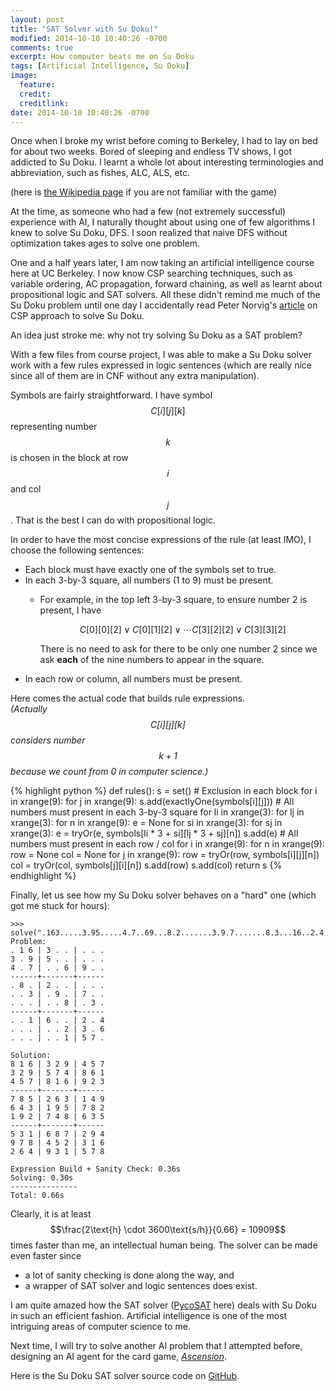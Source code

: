 ```yaml
---
layout: post
title: "SAT Solver with Su Doku!"
modified: 2014-10-10 10:40:26 -0700
comments: true
excerpt: How computer beats me on Su Doku
tags: [Artificial Intelligence, Su Doku]
image:
  feature: 
  credit: 
  creditlink: 
date: 2014-10-10 10:40:26 -0700
---
```

Once when I broke my wrist before coming to Berkeley, I had to lay on bed for about two weeks. Bored of sleeping and endless TV shows, I got addicted to Su Doku. I learnt a whole lot about interesting terminologies and abbreviation, such as fishes, ALC, ALS, etc.

(here is [the Wikipedia page](http://en.wikipedia.org/wiki/Sudoku) if you are not familiar with the game)

At the time, as someone who had a few (not extremely successful) experience with AI, I naturally thought about using one of few algorithms I knew to solve Su Doku, DFS. I soon realized that naive DFS without optimization takes ages to solve one problem.

One and a half years later, I am now taking an artificial intelligence course here at UC Berkeley. I now know CSP searching techniques, such as variable ordering, AC propagation, forward chaining, as well as learnt about propositional logic and SAT solvers. All these didn't remind me much of the Su Doku problem until one day I accidentally read Peter Norvig's [article](http://norvig.com/sudoku.html) on CSP approach to solve Su Doku.

An idea just stroke me: why not try solving Su Doku as a SAT problem?

With a few files from course project, I was able to make a Su Doku solver work with a few rules expressed in logic sentences (which are really nice since all of them are in CNF without any extra manipulation). 

Symbols are fairly straightforward. I have symbol $$C[i][j][k]$$ representing number $$k$$ is chosen in the block at row $$i$$ and col $$j$$. That is the best I can do with propositional logic.

In order to have the most concise expressions of the rule (at least IMO), I choose the following sentences:

  + Each block must have exactly one of the symbols set to true.
  + In each 3-by-3 square, all numbers (1 to 9) must be present.
      + For example, in the top left 3-by-3 square, to ensure number 2 is present, I have
      
          $$C[0][0][2] \lor C[0][1][2] \lor \cdots C[3][2][2] \lor C[3][3][2]$$
          
        There is no need to ask for there to be only one number 2 since we ask **each** of the nine numbers to appear in the square.
  + In each row or column, all numbers must be present.
        
Here comes the actual code that builds rule expressions.  
*(Actually $$C[i][j][k]$$ considers number $$k + 1$$ because we count from 0 in computer science.)*
  
{% highlight python %}
def rules():
    s = set()
    # Exclusion in each block
    for i in xrange(9):
        for j in xrange(9):
            s.add(exactlyOne(symbols[i][j]))
    # All numbers must present in each 3-by-3 square
    for li in xrange(3):
        for lj in xrange(3):
            for n in xrange(9):
                e = None
                for si in xrange(3):
                    for sj in xrange(3):
                        e = tryOr(e, symbols[li * 3 + si][lj * 3 + sj][n])
                s.add(e)
    # All numbers must present in each row / col
    for i in xrange(9):
        for n in xrange(9):
            row = None
            col = None
            for j in xrange(9):
                row = tryOr(row, symbols[i][j][n])
                col = tryOr(col, symbols[j][i][n])
            s.add(row)
            s.add(col)
    return s
{% endhighlight %}

Finally, let us see how my Su Doku solver behaves on a "hard" one (which got me stuck for hours):

    >>> solve(".163.....3.95.....4.7..69...8.2.......3.9.7.......8.3...16..2.4.....23.6.....157.")
    Problem:
    . 1 6 | 3 . . | . . .
    3 . 9 | 5 . . | . . .
    4 . 7 | . . 6 | 9 . .
    ------+-------+------
    . 8 . | 2 . . | . . .
    . . 3 | . 9 . | 7 . .
    . . . | . . 8 | . 3 .
    ------+-------+------
    . . 1 | 6 . . | 2 . 4
    . . . | . . 2 | 3 . 6
    . . . | . . 1 | 5 7 .
    
    Solution:
    8 1 6 | 3 2 9 | 4 5 7
    3 2 9 | 5 7 4 | 8 6 1
    4 5 7 | 8 1 6 | 9 2 3
    ------+-------+------
    7 8 5 | 2 6 3 | 1 4 9
    6 4 3 | 1 9 5 | 7 8 2
    1 9 2 | 7 4 8 | 6 3 5
    ------+-------+------
    5 3 1 | 6 8 7 | 2 9 4
    9 7 8 | 4 5 2 | 3 1 6
    2 6 4 | 9 3 1 | 5 7 8
    
    Expression Build + Sanity Check: 0.36s
    Solving: 0.30s
    ---------------
    Total: 0.66s

Clearly, it is at least $$\frac{2\text{h} \cdot 3600\text{s/h}}{0.66} = 10909$$ times faster than me, an intellectual human being. The solver can be made even faster since

  + a lot of sanity checking is done along the way, and 
  + a wrapper of SAT solver and logic sentences does exist.

I am quite amazed how the SAT solver ([PycoSAT](http://fmv.jku.at/picosat/) here) deals with Su Doku in such an efficient fashion. Artificial intelligence is one of the most intriguing areas of computer science to me. 

Next time, I will try to solve another AI problem that I attempted before, designing an AI agent for the card game, [*Ascension*](http://ascensiongame.com/).

Here is the Su Doku SAT solver source code on [GitHub](https://github.com/SsnL/SAT-Su-DoKu).